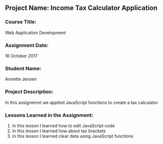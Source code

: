 ## Project Name:  Income Tax Calculator Application

### Course Title:
Web Application Development

### Assignment Date:  
16 October 2017

### Student Name:  
Annette Jensen

### Project Description:
In this assignemnt we applied JavaScript functions to create a tax calculator



### Lessons Learned in the Assignment:
1. In this lesson I learned how to edit JavaScript code
2. In this lesson I learned how about tax brackets
3. In this lesson I learned clear data using JavaScript functions

